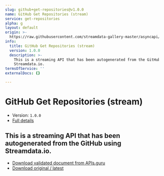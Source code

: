 ```yaml
---
slug: github+get-repositories@v1.0.0
name: GitHub Get Repositories (stream)
service: get-repositories
alpha: g
layout: default
origin: >-
  https://raw.githubusercontent.com/streamdata-gallery-master/asyncapi/master/_listings/github/github-get-repositories-stream-async.md
info:
  title: GitHub Get Repositories (stream)
  version: 1.0.0
  description: >-
    This is a streaming API that has been autogenerated from the GitHub using
    Streamdata.io.
termsOfService: ''
externalDocs: {}

---
```

# GitHub Get Repositories (stream)

* Version: `1.0.0`
* [Full details](../html/github+get-repositories@v1.0.0.html)



## This is a streaming API that has been autogenerated from the GitHub using Streamdata.io.



* [Download validated document from APIs.guru](https://raw.githubusercontent.com/APIs-guru/asyncapi-directory/master/docs/APIs/github%2Bget-repositories%40v1.0.0.yaml)
* [Download original / latest](https://raw.githubusercontent.com/streamdata-gallery-master/asyncapi/master/_listings/github/github-get-repositories-stream-async.md)

<script type="application/ld+json">
{
  "@context": "http://schema.org/",
  "@type": "WebAPI",
  "description": "This is a streaming API that has been autogenerated from the GitHub using Streamdata.io.",
  "documentation": "",

  "name": "GitHub Get Repositories (stream)"
}
</script>
